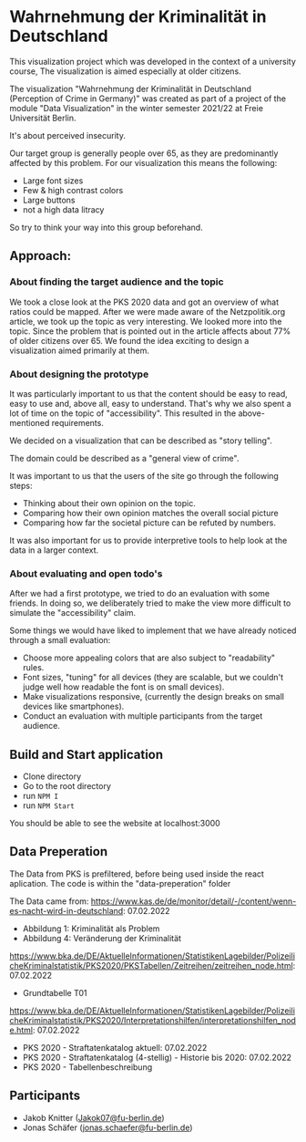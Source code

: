 # Wahrnehmung der Kriminalität in Deutschland

This visualization project which was developed in the context of a university course, The visualization is aimed especially at older citizens.

The visualization "Wahrnehmung der Kriminalität in Deutschland (Perception of Crime in Germany)" was created as part of a project of the module "Data Visualization" in the winter semester 2021/22 at Freie Universität Berlin.

It's about perceived insecurity.

Our target group is generally people over 65, as they are predominantly affected by this problem.
For our visualization this means the following:
- Large font sizes
- Few & high contrast colors
- Large buttons
- not a high data litracy

So try to think your way into this group beforehand.


## Approach:
### About finding the target audience and the topic
We took a close look at the PKS 2020 data and got an overview of what ratios could be mapped.
After we were made aware of the Netzpolitik.org article, we took up the topic as very interesting. We looked more into the topic.
Since the problem that is pointed out in the article affects about 77% of older citizens over 65. We found the idea exciting to design a visualization aimed primarily at them.


### About designing the prototype
It was particularly important to us that the content should be easy to read, easy to use and, above all, easy to understand.
That's why we also spent a lot of time on the topic of "accessibility".
This resulted in the above-mentioned requirements.

We decided on a visualization that can be described as "story telling".

The domain could be described as a "general view of crime".

It was important to us that the users of the site go through the following steps:
* Thinking about their own opinion on the topic.
* Comparing how their own opinion matches the overall social picture
* Comparing how far the societal picture can be refuted by numbers.

It was also important for us to provide interpretive tools to help look at the data in a larger context.

### About evaluating and open todo's
After we had a first prototype, we tried to do an evaluation with some friends.
In doing so, we deliberately tried to make the view more difficult to simulate the "accessibility" claim.

Some things we would have liked to implement that we have already noticed through a small evaluation:
* Choose more appealing colors that are also subject to "readability" rules.
* Font sizes, "tuning" for all devices (they are scalable, but we couldn't judge well how readable the font is on small devices).
* Make visualizations responsive, (currently the design breaks on small devices like smartphones).
* Conduct an evaluation with multiple participants from the target audience.

## Build and Start application

- Clone directory
- Go to the root directory
- run `NPM I`
- run `NPM Start`

You should be able to see the website at localhost:3000

## Data Preperation

The Data from PKS is prefiltered, before being used inside the react aplication. The code is within the "data-preperation" folder

The Data came from:
https://www.kas.de/de/monitor/detail/-/content/wenn-es-nacht-wird-in-deutschland: 07.02.2022

- Abbildung 1: Kriminalität als Problem
- Abbildung 4: Veränderung der Kriminalität

https://www.bka.de/DE/AktuelleInformationen/StatistikenLagebilder/PolizeilicheKriminalstatistik/PKS2020/PKSTabellen/Zeitreihen/zeitreihen_node.html: 07.02.2022

- Grundtabelle T01

https://www.bka.de/DE/AktuelleInformationen/StatistikenLagebilder/PolizeilicheKriminalstatistik/PKS2020/Interpretationshilfen/interpretationshilfen_node.html: 07.02.2022

- PKS 2020 - Straftatenkatalog aktuell: 07.02.2022
- PKS 2020 - Straftatenkatalog (4-stellig) - Historie bis 2020: 07.02.2022
- PKS 2020 - Tabellenbeschreibung

## Participants
* Jakob Knitter (Jakok07@fu-berlin.de)
* Jonas Schäfer (jonas.schaefer@fu-berlin.de)
